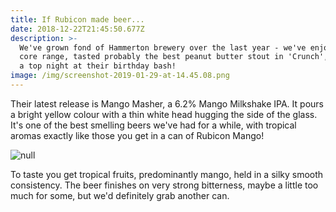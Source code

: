 ```yaml
---
title: If Rubicon made beer...
date: 2018-12-22T21:45:50.677Z
description: >-
  We've grown fond of Hammerton brewery over the last year - we've enjoyed their
  core range, tasted probably the best peanut butter stout in 'Crunch', and had
  a top night at their birthday bash! 
image: /img/screenshot-2019-01-29-at-14.45.08.png
---
```

Their latest release is Mango Masher, a 6.2% Mango Milkshake IPA. It pours a bright yellow colour with a thin white head hugging the side of the glass. It's one of the best smelling beers we've had for a while, with tropical aromas exactly like those you get in a can of Rubicon Mango!

![null](/img/mango-masher-craft-beer-can-artwork-1-.jpg)

To taste you get tropical fruits, predominantly mango, held in a silky smooth consistency. The beer finishes on very strong bitterness, maybe a little too much for some, but we'd definitely grab another can.
